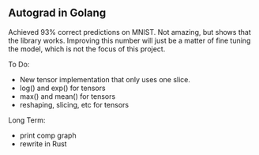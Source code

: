 
## Autograd in Golang

Achieved 93% correct predictions on MNIST. Not amazing, but shows that the library works. Improving this number will just be a matter of fine tuning the model, which is not the focus of this project.

To Do:
* New tensor implementation that only uses one slice.
* log() and exp() for tensors
* max() and mean() for tensors
* reshaping, slicing, etc for tensors

Long Term:
* print comp graph
* rewrite in Rust


